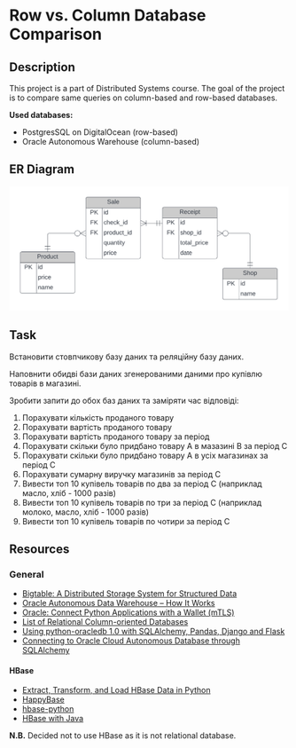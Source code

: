 # Row vs. Column Database Comparison

## Description
This project is a part of Distributed Systems course. 
The goal of the project is to compare same queries on column-based and row-based databases.

**Used databases:**
- PostgresSQL on DigitalOcean (row-based)
- Oracle Autonomous Warehouse (column-based)

## ER Diagram

![ER Diagram](./img/er.png)

## Task

Встановити стовпчикову базу даних та реляційну базу даних.

Наповнити обидві бази даних згенерованими даними про купівлю товарів в магазині.

Зробити запити до обох баз даних та заміряти час відповіді:

1. Порахувати кількість проданого товару
2. Порахувати вартість проданого товару
3. Порахувати вартість проданого товару за період
4. Порахувати скільки було придбано товару А в мазазині В за період С
5. Порахувати скільки було придбано товару А в усіх магазинах за період С
6. Порахувати сумарну виручку магазинів за період С
7. Вивести топ 10 купівель товарів по два за період С (наприклад масло, хліб - 1000 разів)
8. Вивести топ 10 купівель товарів по три за період С (наприклад молоко, масло, хліб - 1000 разів)
9. Вивести топ 10 купівель товарів по чотири за період С

## Resources

### General
- [Bigtable: A Distributed Storage System for Structured Data](https://research.google/pubs/pub27898/)
- [Oracle Autonomous Data Warehouse – How It Works](https://www.youtube.com/watch?v=f4BurlkdEQM)
- [Oracle: Connect Python Applications with a Wallet (mTLS)](https://docs.oracle.com/en-us/iaas/autonomous-database-shared/doc/connecting-python-mtls.html)
- [List of Relational Column-oriented Databases](https://en.wikipedia.org/wiki/List_of_column-oriented_DBMSes)
- [Using python-oracledb 1.0 with SQLAlchemy, Pandas, Django and Flask](https://levelup.gitconnected.com/using-python-oracledb-1-0-with-sqlalchemy-pandas-django-and-flask-5d84e910cb19)
- [Connecting to Oracle Cloud Autonomous Database through SQLAlchemy](https://blogs.oracle.com/opal/post/connecting-to-oracle-cloud-autonomous-database-through-sqlalchemy)

#### HBase
- [Extract, Transform, and Load HBase Data in Python](https://www.cdata.com/kb/tech/hbase-python-petl.rst)
- [HappyBase](https://happybase.readthedocs.io/en/latest/user.html)
- [hbase-python](https://pypi.org/project/hbase-python/)
- [HBase with Java](https://www.baeldung.com/hbase)

**N.B.** Decided not to use HBase as it is not relational database.